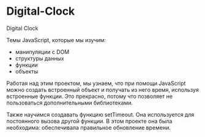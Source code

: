# Digital-Clock
Digital Clock

Темы JavaScript, которые мы изучим:

- манипуляции с DOM
- структуры данных
- функции
- объекты

Работая над этим проектом, мы узнаем, что при помощи JavaScript можно создать встроенный объект и получать из него время, используя встроенные функции. Это прекрасно, потому что позволяет не пользоваться дополнительными библиотеками.

Также научимся создавать функцию setTimeout. Она используется для постоянного вызова другой функции. В этом проекте она была необходима: обеспечивала правильное обновление времени.
